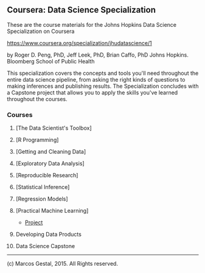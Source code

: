 
## Coursera: Data Science Specialization

These are the course materials for the Johns Hopkins Data Science Specialization on Coursera

https://www.coursera.org/specialization/jhudatascience/1

by Roger D. Peng, PhD, Jeff Leek, PhD, Brian Caffo, PhD
Johns Hopkins. Bloomberg School of Public Health

This specialization covers the concepts and tools you'll need throughout the entire data science pipeline, from asking the right kinds of questions to making inferences and publishing results. The Specialization concludes with a Capstone project that allows you to apply the skills you've learned throughout the courses.


### Courses

1. [The Data Scientist's Toolbox]

1. [R Programming]

1. [Getting and Cleaning Data]

1. [Exploratory Data Analysis]

1. [Reproducible Research]

1. [Statistical Inference]

1. [Regression Models]

1. [Practical Machine Learning]

     *   [Project](./08_PracticalML/index.html)

1. Developing Data Products

1. Data Science Capstone

---

\(c) Marcos Gestal, 2015. All Rights reserved.
